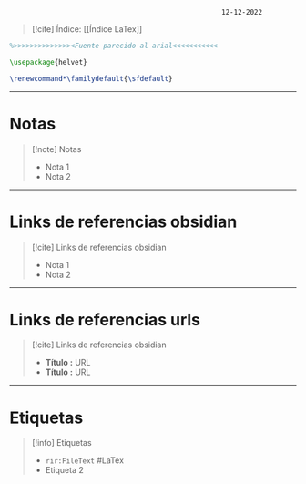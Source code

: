 														12-12-2022

>[!cite] Índice: [[Índice LaTex]]

```latex
%>>>>>>>>>>>>>><Fuente parecido al arial<<<<<<<<<<<

\usepackage{helvet}

\renewcommand*\familydefault{\sfdefault}
```

--------------------------------------------------

# Notas
> [!note]  Notas
> - Nota 1
> - Nota 2

--------------------------------------------------

# Links de referencias obsidian

> [!cite]  Links de referencias obsidian
> - Nota 1
> - Nota 2

--------------------------------------------------

# Links de referencias urls

> [!cite]  Links de referencias obsidian
> - __Título :__ URL
> - __Título :__ URL

--------------------------------------------------

# Etiquetas
> [!info] Etiquetas
> - `rir:FileText` #LaTex
> - Etiqueta 2
